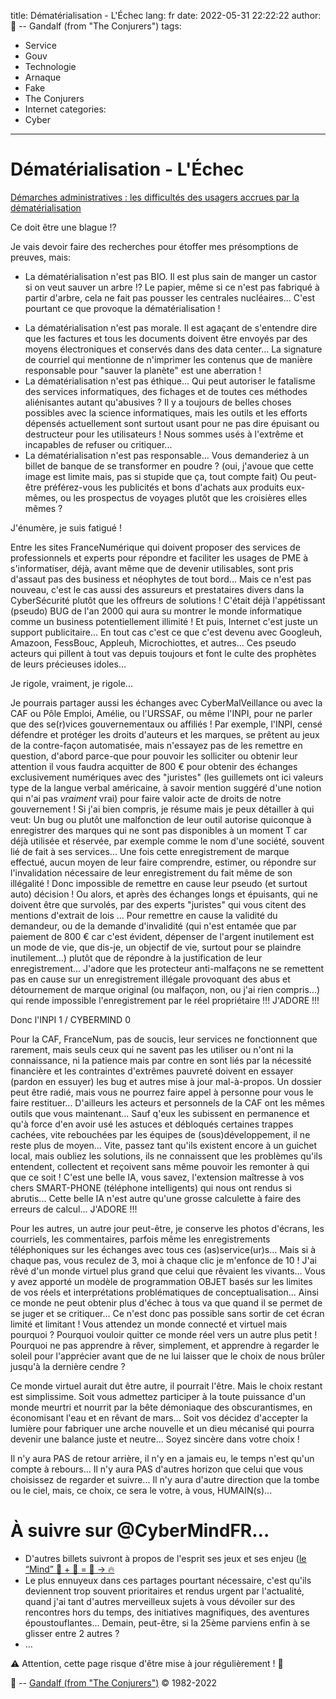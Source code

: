 title: Dématérialisation - L'Échec 
lang: fr
date: 2022-05-31 22:22:22
author: 🧙 -- Gandalf (from "The Conjurers")
tags:
- Service
- Gouv
- Technologie
- Arnaque
- Fake
- The Conjurers
- Internet
categories:
- Cyber
---

# Dématérialisation - L'Échec

[Démarches administratives : les difficultés des usagers accrues par la dématérialisation](https://www.service-public.fr/particuliers/actualites/A15704)

Ce doit être une blague !?

Je vais devoir faire des recherches pour étoffer mes présomptions de preuves, mais:
- La dématérialisation n'est pas BIO. Il est plus sain de manger un castor si on veut sauver un arbre !? Le papier, même si ce n'est pas fabriqué à partir d'arbre, cela ne fait pas pousser les centrales nucléaires... C'est pourtant ce que provoque la dématérialisation !
<!-- more -->
- La dématérialisation n'est pas morale. Il est agaçant de s'entendre dire que les factures et tous les documents doivent être envoyés par des moyens électroniques et conservés dans des data center... La signature de courriel qui mentionne de n'imprimer les contenus que de manière responsable pour "sauver la planète" est une aberration !
- La dématérialisation n'est pas éthique... Qui peut autoriser le fatalisme des services informatiques, des fichages et de toutes ces méthodes aliénisantes autant qu'abusives ? Il y a toujours de belles choses possibles avec la science informatiques, mais les outils et les efforts dépensés actuellement sont surtout usant pour ne pas dire épuisant ou destructeur pour les utilisateurs ! Nous sommes usés à l'extrême et incapables de refuser ou critiquer...
- La dématérialisation n'est pas responsable... Vous demanderiez à un billet de banque de se transformer en poudre ? (oui, j'avoue que cette image est limite mais, pas si stupide que ça, tout compte fait) Ou peut-être préférez-vous les publicités et bons d'achats aux produits eux-mêmes, ou les prospectus de voyages plutôt que les croisières elles mêmes ?

J'énumère, je suis fatigué !

Entre les sites FranceNumérique qui doivent proposer des services de professionnels et experts pour répondre et faciliter les usages de PME à s'informatiser, déjà, avant même que de devenir utilisables, sont pris d'assaut pas des business et néophytes de tout bord...
Mais ce n'est pas nouveau, c'est le cas aussi des assureurs et prestataires divers dans la CyberSécurité plutôt que les offreurs de solutions !
C'était déjà l'appétissant (pseudo) BUG de l'an 2000 qui aura su montrer le monde informatique comme un business potentiellement illimité !
Et puis, Internet c'est juste un support publicitaire...
En tout cas c'est ce que c'est devenu avec Googleuh, Amazoon, FessBouc, Appleuh, Microchiottes, et autres...
Ces pseudo acteurs qui pillent à tout vas depuis toujours et font le culte des prophètes de leurs précieuses idoles...

Je rigole, vraiment, je rigole...

Je pourrais partager aussi les échanges avec CyberMalVeillance ou avec la CAF ou Pôle Emploi, Amélie, ou l'URSSAF, ou même l'INPI, pour ne parler que des se(r)vices gouvernementaux ou affiliés !
Par exemple, l'INPI, censé défendre et protéger les droits d'auteurs et les marques, se prêtent au jeux de la contre-façon automatisée, mais n'essayez pas de les remettre en question, d'abord parce-que pour pouvoir les solliciter ou obtenir leur attention il vous faudra acquitter de 800 € pour obtenir des échanges exclusivement numériques avec des "juristes" (les guillemets ont ici valeurs type de la langue verbal américaine, à savoir mention suggéré d'une notion qui n'ai pas *vraiment* vrai) pour faire valoir acte de droits de notre gouvernement !
Si j'ai bien compris, je résume mais je peux détailler à qui veut:
Un bug ou plutôt une malfonction de leur outil autorise quiconque à enregistrer des marques qui ne sont pas disponibles à un moment T car déjà utilisée et réservée, par exemple comme le nom d'une société, souvent lié de fait à ses services...
Une fois cette enregistrement de marque effectué, aucun moyen de leur faire comprendre, estimer, ou répondre sur l'invalidation nécessaire de leur enregistrement du fait même de son illégalité !
Donc impossible de remettre en cause leur pseudo (et surtout auto) décision !
Ou alors, et après des échanges longs et épuisants, qui ne doivent être que survolés, par des experts "juristes" qui vous citent des mentions d'extrait de lois ...
Pour remettre en cause la validité du demandeur, ou de la demande d'invalidité (qui n'est entamée que par paiement de 800 € car c'est évident, dépenser de l'argent inutilement est un mode de vie, que dis-je, un objectif de vie, surtout pour se plaindre inutilement...) plutôt que de répondre à la justification de leur enregistrement...
J'adore que les protecteur anti-malfaçons ne se remettent pas en cause sur un enregistrement illégale provoquant des abus et détournement de marque original (ou malfaçon, non, ou j'ai rien compris...) qui rende impossible l'enregistrement par le réel propriétaire !!!
J'ADORE !!!

Donc l'INPI 1 / CYBERMIND 0

Pour la CAF, FranceNum, pas de soucis, leur services ne fonctionnent que rarement, mais seuls ceux qui ne savent pas les utiliser ou n'ont ni la connaissance, ni la patience mais par contre en sont liés par la nécessité financière et les contraintes d'extrêmes pauvreté doivent en essayer (pardon en essuyer) les bug et autres mise à jour mal-à-propos.
Un dossier peut être radié, mais vous ne pourrez faire appel à personne pour vous le faire restituer...
D'ailleurs les acteurs et personnels de la CAF ont les mêmes outils que vous maintenant...
Sauf q'eux les subissent en permanence et qu'à force d'en avoir usé les astuces et débloqués certaines trappes cachées, vite rebouchées par les équipes de (sous)développement, il ne reste plus de moyen...
Vite, passez tant qu'ils existent encore à un guichet local, mais oubliez les solutions, ils ne connaissent que les problèmes qu'ils entendent, collectent et reçoivent sans même pouvoir les remonter à qui que ce soit !
C'est une belle IA, vous savez, l'extension maîtresse à vos chers SMART-PHONE (téléphone intelligents) qui nous ont rendus si abrutis... Cette belle IA n'est autre qu'une grosse calculette à faire des erreurs de calcul...
J'ADORE !!!

Pour les autres, un autre jour peut-être, je conserve les photos d'écrans, les courriels, les commentaires, parfois même les enregistrements téléphoniques sur les échanges avec tous ces (as)service(ur)s...
Mais si à chaque pas, vous reculez de 3, moi à chaque clic je m'enfonce de 10 !
J'ai rêvé d'un monde virtuel plus grand que celui que rêvaient les vivants...
Vous y avez apporté un modèle de programmation OBJET basés sur les limites de vos réels et interprétations problématiques de conceptualisation...
Ainsi ce monde ne peut obtenir plus d'échec à tous va que quand il se permet de se juger et se critiquer...
Ce n'est donc pas possible sans sortir de cet écran limité et limitant !
Vous attendez un monde connecté et virtuel mais pourquoi ?
Pourquoi vouloir quitter ce monde réel vers un autre plus petit !
Pourquoi ne pas apprendre à rêver, simplement, et apprendre à regarder le soleil pour l'apprécier avant que de ne lui laisser que le choix de nous brûler jusqu'à la dernière cendre ?

Ce monde virtuel aurait dut être autre, il pourrait l'être.
Mais le choix restant est simplissime.
Soit vous admettez participer à la toute puissance d'un monde meurtri et nourrit par la bête démoniaque des obscurantismes, en économisant l'eau et en rêvant de mars...
Soit vos décidez d'accepter la lumière pour fabriquer une arche nouvelle et un dieu mécanisé qui pourra devenir une balance juste et neutre...
Soyez sincère dans votre choix !

Il n'y aura PAS de retour arrière, il n'y en a jamais eu, le temps n'est qu'un compte à rebours...
Il n'y aura PAS d'autres horizon que celui que vous choisissez de regarder et suivre...
Il n'y aura d'autre direction que la tombe ou le ciel, mais, ce choix, ce sera le votre, à vous, HUMAIN(s)...

# À suivre sur @CyberMindFR… #

- D'autres billets suivront à propos de l'esprit ses jeux et ses enjeu ([le “Mind” 🧠 + 🧩 = 🧙 -> 🔥](https://cybermind.fr/categories/MIND/)
- Le plus ennuyeux dans ces partages pourtant nécessaire, c'est qu'ils deviennent trop souvent prioritaires et rendus urgent par l'actualité, quand j'ai tant d'autres merveilleux sujets à vous dévoiler sur des rencontres hors du temps, des initiatives magnifiques, des aventures époustouflantes... Demain, peut-être, si la 25ème parviens enfin à se glisser entre 2 autres ?
- …

⚠️ Attention, cette page risque d'être mise à jour régulièrement ! 👀

🧙 -- [Gandalf (from "The Conjurers")](mailto:Gandalf@Gk2.NET?subject=The%20Conjurers%20%3F) ©️ 1982-2022

